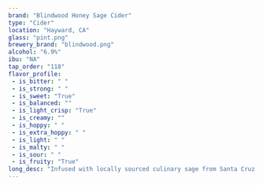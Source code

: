 ```yaml
---
brand: "Blindwood Honey Sage Cider"
type: "Cider"
location: "Hayward, CA"
glass: "pint.png"
brewery_brand: "blindwood.png"
alcohol: "6.9%"
ibu: "NA"
tap_order: "118"
flavor_profile:
 - is_bitter: " "
 - is_strong: " "
 - is_sweet: "True"
 - is_balanced: ""
 - is_light_crisp: "True"
 - is_creamy: ""
 - is_hoppy: " "
 - is_extra_hoppy: " "
 - is_light: " "
 - is_malty: " "
 - is_sour: " "
 - is_fruity: "True"
long_desc: "Infused with locally sourced culinary sage from Santa Cruz farms and wildflower honey from Sonoma County. This cider creates subtle layers between delicate herbal sage aromatics, a sweet floral undertone of honey and crisp dry cider.  Although this cider is infused with honey, it maintains dryness while still being easy to drink and subtly sweet."
---
```

